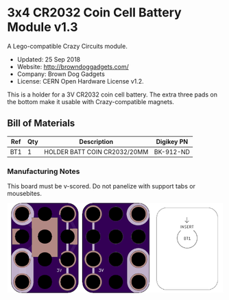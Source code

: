<!--- start title --->
# 3x4 CR2032 Coin Cell Battery Module v1.3
A Lego-compatible Crazy Circuits module.

- Updated: 25 Sep 2018
- Website: http://browndoggadgets.com/
- Company: Brown Dog Gadgets
- License: CERN Open Hardware License v1.2.

<!--- end title --->
This is a holder for a 3V CR2032 coin cell battery. The extra three pads on the bottom make it usable with Crazy-compatible magnets.

<!--- bom start --->
## Bill of Materials

|Ref|Qty|Description|Digikey PN|
|---|---|-----------|------|
|BT1|1|HOLDER BATT COIN CR2032/20MM|BK-912-ND|


<!--- bom end --->

### Manufacturing Notes

This board must be v-scored. Do not panelize with support tabs or mousebites.

![Gerber Preview](preview-assembly.png)

